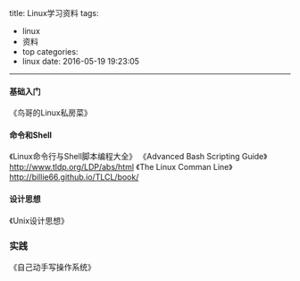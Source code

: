 title: Linux学习资料
tags:
  - linux
  - 资料
  - top
categories:
  - linux
date: 2016-05-19 19:23:05
---

#### 基础入门

《鸟哥的Linux私房菜》

<!--more-->

#### 命令和Shell
《Linux命令行与Shell脚本编程大全》
《Advanced Bash Scripting Guide》 http://www.tldp.org/LDP/abs/html
《The Linux Comman Line》http://billie66.github.io/TLCL/book/

#### 设计思想
《Unix设计思想》

### 实践
《自己动手写操作系统》